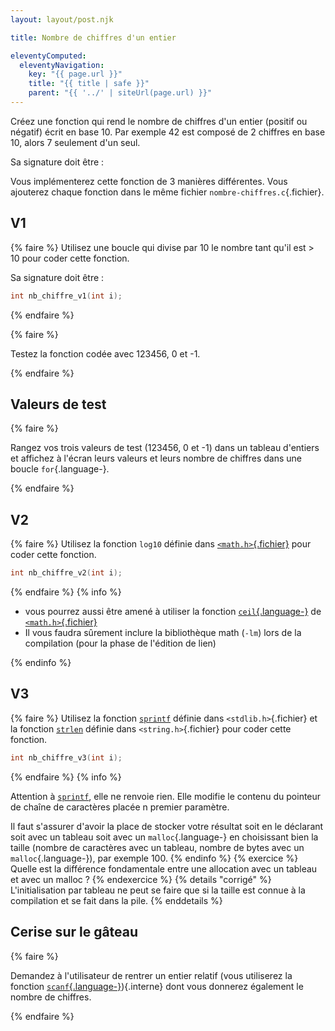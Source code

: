 ```yaml
---
layout: layout/post.njk

title: Nombre de chiffres d'un entier

eleventyComputed:
  eleventyNavigation:
    key: "{{ page.url }}"
    title: "{{ title | safe }}"
    parent: "{{ '../' | siteUrl(page.url) }}"
---
```


Créez une fonction qui rend le nombre de chiffres d'un entier (positif ou négatif) écrit en base 10. Par exemple 42 est composé de 2 chiffres en base 10, alors 7 seulement d'un seul.

Sa signature doit être :

Vous implémenterez cette fonction de 3 manières différentes. Vous ajouterez chaque fonction dans le même fichier `nombre-chiffres.c`{.fichier}.

## V1

{% faire %}
Utilisez une boucle qui divise par 10 le nombre tant qu'il est > 10 pour coder cette fonction.

Sa signature doit être :

```c
int nb_chiffre_v1(int i);
```

{% endfaire %}

{% faire %}

Testez la fonction codée avec 123456, 0 et -1.

{% endfaire %}

## Valeurs de test

{% faire %}

Rangez vos trois valeurs de test (123456, 0 et -1) dans un tableau d'entiers et affichez à l'écran leurs valeurs et leurs nombre de chiffres dans une boucle `for`{.language-}.

{% endfaire %}

## V2

{% faire %}
Utilisez la fonction `log10` définie dans [`<math.h>`{.fichier}](https://fr.wikipedia.org/wiki/Math.h) pour coder cette fonction.

```c
int nb_chiffre_v2(int i);
```

{% endfaire %}
{% info %}

- vous pourrez aussi être amené à utiliser la fonction [`ceil`{.language-}](https://en.cppreference.com/w/c/numeric/math/ceil) de [`<math.h>`{.fichier}](https://fr.wikipedia.org/wiki/Math.h)
- Il vous faudra sûrement inclure la bibliothèque math (`-lm`) lors de la compilation (pour la phase de l'édition de lien)

{% endinfo %}

## V3

{% faire %}
Utilisez la fonction [`sprintf`](https://www.tutorialspoint.com/c_standard_library/c_function_sprintf.htm) définie dans `<stdlib.h>`{.fichier} et la fonction [`strlen`](https://koor.fr/C/cstring/strlen.wp#google_vignette) définie dans `<string.h>`{.fichier}  pour coder cette fonction.

```c
int nb_chiffre_v3(int i);
```

{% endfaire %}
{% info %}

Attention à [`sprintf`](https://www.tutorialspoint.com/c_standard_library/c_function_sprintf.htm), elle ne renvoie rien. Elle modifie le contenu du pointeur de chaîne de caractères placée n premier paramètre.

Il faut s'assurer d'avoir la place de stocker votre résultat soit en le déclarant soit avec un tableau soit avec un `malloc`{.language-} en choisissant bien la taille (nombre de caractères avec un tableau, nombre de bytes avec un `malloc`{.language-}), par exemple 100.
{% endinfo %}
{% exercice %}
Quelle est la différence fondamentale entre une allocation avec un tableau et avec un malloc ?
{% endexercice %}
{% details "corrigé" %}
L'initialisation par tableau ne peut se faire que si la taille est connue à la compilation et se fait dans la pile.
{% enddetails %}

## Cerise sur le gâteau

{% faire %}

Demandez à l'utilisateur de rentrer un entier relatif (vous utiliserez la fonction [`scanf`{.language-}](../../langage/pointeurs/#scanf)){.interne} dont vous donnerez également le nombre de chiffres.

{% endfaire %}
